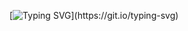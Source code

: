 [![Typing SVG](https://readme-typing-svg.herokuapp.com/?font=Noto+Sans+Mono&size=15&pause=1000&color=F7F7F7&center=true&vCenter=true&width=1000&height=20&lines=Hi!+My+name+is+Marcos%2C+.+Welcome+to+my+GitHub!)](https://git.io/typing-svg)

